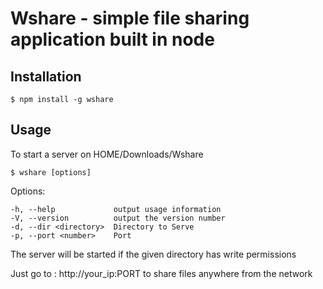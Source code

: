 Wshare - simple file sharing application built in node
=================================================

Installation
--------------

```console
$ npm install -g wshare
```

Usage
---------

To start a server on HOME/Downloads/Wshare

```console
$ wshare [options]
```
  Options:

    -h, --help             output usage information
    -V, --version          output the version number
    -d, --dir <directory>  Directory to Serve
    -p, --port <number>    Port

The server will be started if the given directory has write permissions

Just go to : http://your_ip:PORT 
to share files anywhere from the network